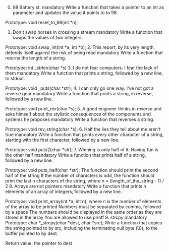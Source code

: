 0. 98 Battery st.
mandatory
Write a function that takes a pointer to an int as parameter and updates the value it points to to 98.

Prototype: void reset_to_98(int *n);
1. Don't swap horses in crossing a stream
mandatory
Write a function that swaps the values of two integers.

Prototype: void swap_int(int *a, int *b);
2. This report, by its very length, defends itself against the risk of being read
mandatory
Write a function that returns the length of a string.

Prototype: int _strlen(char *s)
3. I do not fear computers. I fear the lack of them
mandatory
Write a function that prints a string, followed by a new line, to stdout.

Prototype: void _puts(char *str);
4. I can only go one way. I've not got a reverse gear
mandatory
Write a function that prints a string, in reverse, followed by a new line.

Prototype: void print_rev(char *s);
5. A good engineer thinks in reverse and asks himself about the stylistic consequences of the components and systems he proposes
mandatory
Write a function that reverses a string.

Prototype: void rev_string(char *s);
6. Half the lies they tell about me aren't true
mandatory
Write a function that prints every other character of a string, starting with the first character, followed by a new line.

Prototype: void puts2(char *str);
7. Winning is only half of it. Having fun is the other half
mandatory
Write a function that prints half of a string, followed by a new line.

Prototype: void puts_half(char *str);
The function should print the second half of the string
If the number of characters is odd, the function should print the last n characters of the string, where n = (length_of_the_string - 1) / 2
8. Arrays are not pointers
mandatory
Write a function that prints n elements of an array of integers, followed by a new line.

Prototype: void print_array(int *a, int n);
where n is the number of elements of the array to be printed
Numbers must be separated by comma, followed by a space
The numbers should be displayed in the same order as they are stored in the array
You are allowed to use printf
9. strcpy
mandatory
Prototype: char *_strcpy(char *dest, char *src);
Write a function that copies the string pointed to by src, including the terminating null byte (\0), to the buffer pointed to by dest.

Return value: the pointer to dest
